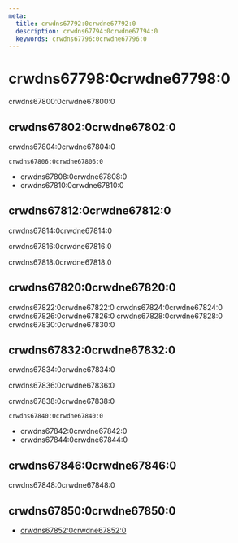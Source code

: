 ```yaml
---
meta:
  title: crwdns67792:0crwdne67792:0
  description: crwdns67794:0crwdne67794:0
  keywords: crwdns67796:0crwdne67796:0
---
```


# crwdns67798:0crwdne67798:0
crwdns67800:0crwdne67800:0

<entry-ad />

## crwdns67802:0crwdne67802:0
crwdns67804:0crwdne67804:0

`crwdns67806:0crwdne67806:0`
- crwdns67808:0crwdne67808:0
- crwdns67810:0crwdne67810:0


## crwdns67812:0crwdne67812:0
crwdns67814:0crwdne67814:0

  crwdns67816:0crwdne67816:0

  crwdns67818:0crwdne67818:0

## crwdns67820:0crwdne67820:0
crwdns67822:0crwdne67822:0
<alert type="success">crwdns67824:0crwdne67824:0</alert>
<alert type="info">crwdns67826:0crwdne67826:0</alert>
<alert type="warning">crwdns67828:0crwdne67828:0</alert>
<alert type="error">crwdns67830:0crwdne67830:0</alert>

## crwdns67832:0crwdne67832:0
crwdns67834:0crwdne67834:0

  crwdns67836:0crwdne67836:0

  crwdns67838:0crwdne67838:0

  `crwdns67840:0crwdne67840:0`
  - crwdns67842:0crwdne67842:0
  - crwdns67844:0crwdne67844:0

## crwdns67846:0crwdne67846:0
crwdns67848:0crwdne67848:0

## crwdns67850:0crwdne67850:0
  - [crwdns67852:0crwdne67852:0]()

<backmatter />
